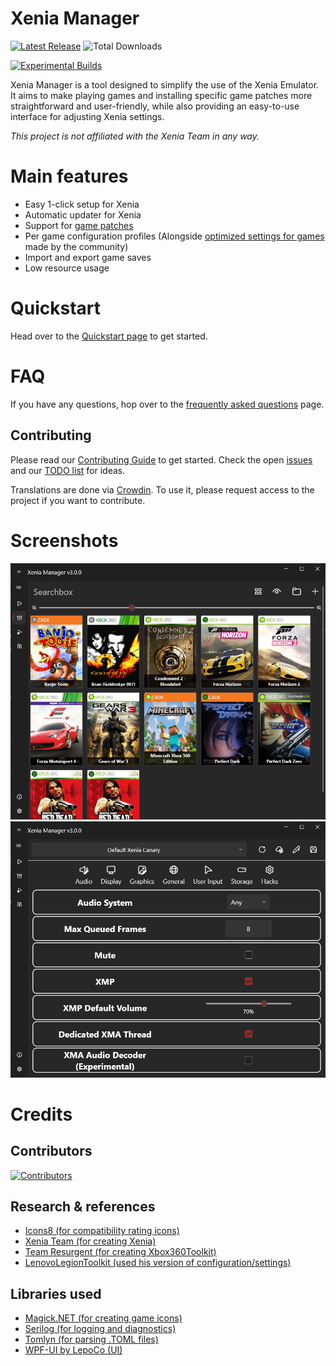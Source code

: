 # Xenia Manager

[![Latest Release](https://img.shields.io/github/v/release/xenia-manager/xenia-manager?display_name=tag&style=for-the-badge&label=Latest%20Release&color=2E3440)](https://github.com/xenia-manager/xenia-manager/releases/latest/)
![Total Downloads](https://img.shields.io/github/downloads/xenia-manager/xenia-manager/total?style=for-the-badge&label=Total%20Downloads&color=2E3440)

[![Experimental Builds](https://img.shields.io/github/downloads/xenia-manager/experimental-builds/latest/total?style=for-the-badge&label=Experimental%20Builds&color=2E3440)](https://github.com/xenia-manager/experimental-builds/releases)

Xenia Manager is a tool designed to simplify the use of the Xenia Emulator. It aims to make playing games and installing specific game patches more straightforward and user-friendly, while also providing an easy-to-use interface for adjusting Xenia settings.

<em>This project is not affiliated with the Xenia Team in any way.</em>

# Main features

- Easy 1-click setup for Xenia
- Automatic updater for Xenia
- Support for [game patches](https://github.com/xenia-canary/game-patches)
- Per game configuration profiles (Alongside [optimized settings for games](https://github.com/xenia-manager/Optimized-Settings) made by the community)
- Import and export game saves
- Low resource usage

# Quickstart

Head over to the [Quickstart page](https://github.com/xenia-manager/xenia-manager/wiki/Quickstart) to get started.

# FAQ

If you have any questions, hop over to the [frequently asked questions](https://github.com/xenia-manager/xenia-manager/wiki/FAQ) page.

## Contributing

Please read our [Contributing Guide](CONTRIBUTING.md) to get started.
Check the open [issues](https://github.com/xenia-manager/xenia-manager/issues) and our [TODO list](https://github.com/orgs/xenia-manager/projects/2/) for ideas.

Translations are done via [Crowdin](https://crowdin.com/project/xenia-manager). To use it, please request access to the project if you want to contribute.

# Screenshots

<div align="center">
    <img src="assets/Screenshots/1. Library.png" alt="Game Library">
</div>

<div align="center">
    <img src="assets/Screenshots/2. Xenia Settings.png" alt="Game Library">
</div>

# Credits

## Contributors

[![Contributors](https://contrib.rocks/image?repo=xenia-manager/xenia-manager)](https://github.com/xenia-manager/xenia-manager/graphs/contributors)

## Research & references

- [Icons8 (for compatibility rating icons)](https://icons8.com/icons)
- [Xenia Team (for creating Xenia)](https://xenia.jp/)
- [Team Resurgent (for creating Xbox360Toolkit)](https://github.com/Team-Resurgent/Xbox360Toolkit)
- [LenovoLegionToolkit (used his version of configuration/settings)](https://github.com/BartoszCichecki/LenovoLegionToolkit/)

## Libraries used

- [Magick.NET (for creating game icons)](https://github.com/dlemstra/Magick.NET)
- [Serilog (for logging and diagnostics)](https://serilog.net/)
- [Tomlyn (for parsing .TOML files)](https://github.com/xoofx/Tomlyn)
- [WPF-UI by LepoCo (UI)](https://wpfui.lepo.co/)
